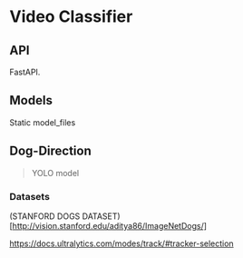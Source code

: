 # Video Classifier

## API

FastAPI.

## Models

Static model_files

## Dog-Direction

> YOLO model

### Datasets

(STANFORD DOGS DATASET)[http://vision.stanford.edu/aditya86/ImageNetDogs/]


https://docs.ultralytics.com/modes/track/#tracker-selection
